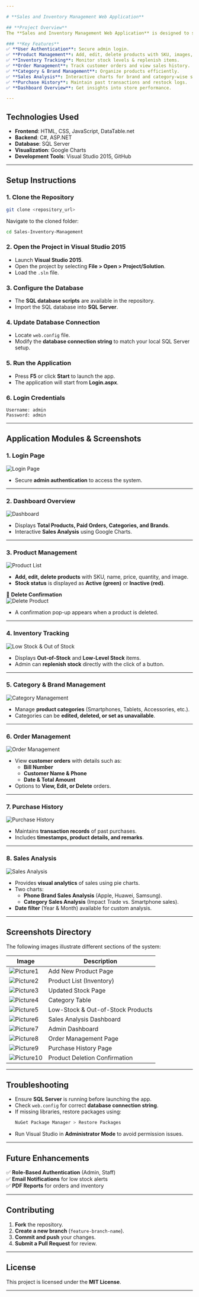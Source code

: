 ```yaml
---

# **Sales and Inventory Management Web Application**  

## **Project Overview**  
The **Sales and Inventory Management Web Application** is designed to streamline **mobile phone store operations**, enabling **real-time inventory tracking, order processing, and sales analysis**.

### **Key Features**  
✅ **User Authentication**: Secure admin login.  
✅ **Product Management**: Add, edit, delete products with SKU, images, price, and stock count.  
✅ **Inventory Tracking**: Monitor stock levels & replenish items.  
✅ **Order Management**: Track customer orders and view sales history.  
✅ **Category & Brand Management**: Organize products efficiently.  
✅ **Sales Analysis**: Interactive charts for brand and category-wise sales.  
✅ **Purchase History**: Maintain past transactions and restock logs.  
✅ **Dashboard Overview**: Get insights into store performance.  

---
```


## **Technologies Used**  
- **Frontend**: HTML, CSS, JavaScript, DataTable.net  
- **Backend**: C#, ASP.NET  
- **Database**: SQL Server  
- **Visualization**: Google Charts  
- **Development Tools**: Visual Studio 2015, GitHub  

---

## **Setup Instructions**  

### **1. Clone the Repository**  
```sh
git clone <repository_url>
```
Navigate to the cloned folder:  
```sh
cd Sales-Inventory-Management
```

### **2. Open the Project in Visual Studio 2015**  
- Launch **Visual Studio 2015**.  
- Open the project by selecting **File > Open > Project/Solution**.  
- Load the `.sln` file.  

### **3. Configure the Database**  
- The **SQL database scripts** are available in the repository.  
- Import the SQL database into **SQL Server**.  

### **4. Update Database Connection**  
- Locate `web.config` file.  
- Modify the **database connection string** to match your local SQL Server setup.  

### **5. Run the Application**  
- Press **F5** or click **Start** to launch the app.  
- The application will start from **Login.aspx**.  

### **6. Login Credentials**  
```
Username: admin  
Password: admin  
```

---

## **Application Modules & Screenshots**  

### **1. Login Page**  
![Login Page](Picture1.jpg)  
- Secure **admin authentication** to access the system.  

---

### **2. Dashboard Overview**  
![Dashboard](Picture7.jpg)  
- Displays **Total Products, Paid Orders, Categories, and Brands**.  
- Interactive **Sales Analysis** using Google Charts.  

---

### **3. Product Management**  
![Product List](Picture2.jpg)  
- **Add, edit, delete products** with SKU, name, price, quantity, and image.  
- **Stock status** is displayed as **Active (green)** or **Inactive (red)**.  

📌 **Delete Confirmation**  
![Delete Product](Picture10.jpg)  
- A confirmation pop-up appears when a product is deleted.  

---

### **4. Inventory Tracking**  
![Low Stock & Out of Stock](Picture5.jpg)  
- Displays **Out-of-Stock** and **Low-Level Stock** items.  
- Admin can **replenish stock** directly with the click of a button.  

---

### **5. Category & Brand Management**  
![Category Management](Picture4.jpg)  
- Manage **product categories** (Smartphones, Tablets, Accessories, etc.).  
- Categories can be **edited, deleted, or set as unavailable**.  

---

### **6. Order Management**  
![Order Management](Picture8.jpg)  
- View **customer orders** with details such as:  
  - **Bill Number**  
  - **Customer Name & Phone**  
  - **Date & Total Amount**  
- Options to **View, Edit, or Delete** orders.  

---

### **7. Purchase History**  
![Purchase History](Picture9.jpg)  
- Maintains **transaction records** of past purchases.  
- Includes **timestamps, product details, and remarks**.  

---

### **8. Sales Analysis**  
![Sales Analysis](Picture6.jpg)  
- Provides **visual analytics** of sales using pie charts.  
- Two charts:  
  - **Phone Brand Sales Analysis** (Apple, Huawei, Samsung).  
  - **Category Sales Analysis** (Impact Trade vs. Smartphone sales).  
- **Date filter** (Year & Month) available for custom analysis.  

---

## **Screenshots Directory**  
The following images illustrate different sections of the system:  

| **Image**  | **Description** |
|------------|---------------|
| ![Picture1](Picture1.jpg) | Add New Product Page  |
| ![Picture2](Picture2.jpg) | Product List (Inventory)  |
| ![Picture3](Picture3.jpg) | Updated Stock Page  |
| ![Picture4](Picture4.jpg) | Category Table  |
| ![Picture5](Picture5.jpg) | Low-Stock & Out-of-Stock Products  |
| ![Picture6](Picture6.jpg) | Sales Analysis Dashboard  |
| ![Picture7](Picture7.jpg) | Admin Dashboard  |
| ![Picture8](Picture8.jpg) | Order Management Page  |
| ![Picture9](Picture9.jpg) | Purchase History Page  |
| ![Picture10](Picture10.jpg) | Product Deletion Confirmation  |

---

## **Troubleshooting**  
- Ensure **SQL Server** is running before launching the app.  
- Check `web.config` for correct **database connection string**.  
- If missing libraries, restore packages using:  
  ```sh
  NuGet Package Manager > Restore Packages
  ```
- Run Visual Studio in **Administrator Mode** to avoid permission issues.  

---

## **Future Enhancements**  
✅ **Role-Based Authentication** (Admin, Staff)  
✅ **Email Notifications** for low stock alerts  
✅ **PDF Reports** for orders and inventory  

---

## **Contributing**  
1. **Fork** the repository.  
2. **Create a new branch** (`feature-branch-name`).  
3. **Commit and push** your changes.  
4. **Submit a Pull Request** for review.  

---

## **License**  
This project is licensed under the **MIT License**.  

---
